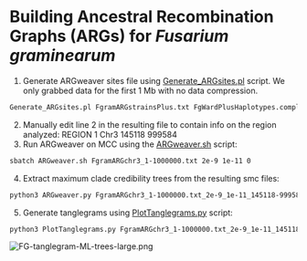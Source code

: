 # Building Ancestral Recombination Graphs (ARGs) for _Fusarium graminearum_
1. Generate ARGweaver sites file using [Generate_ARGsites.pl](/scripts/Generate_ARG.pl) script. We only grabbed data for the first 1 Mb with no data compression.
```bash
Generate_ARGsites.pl FgramARGstrainsPlus.txt FgWardPlusHaplotypes.complete.txt 3 | awk '$1 ~ /NAMES/ || $1 < 1000000' > FgramARGchr3_1-1000000.txt
```
2. Manually edit line 2 in the resulting file to contain info on the region analyzed: REGION 1 Chr3 145118 999584
3. Run ARGweaver on MCC using the [ARGweaver.sh](/scripts/ARGweaver.sh) script:
```bash
sbatch ARGweaver.sh FgramARGchr3_1-1000000.txt 2e-9 1e-11 0
```
4. Extract maximum clade credibility trees from the resulting smc files:
```bash
python3 ARGweaver.py FgramARGchr3_1-1000000.txt_2e-9_1e-11_145118-999584
```
5. Generate tanglegrams using [PlotTanglegrams.py](/scripts/PlotTanglegrams.py) script:
```bash
python3 PlotTanglegrams.py FgramARGchr3_1-1000000.txt_2e-9_1e-11_145118-999584
```

![FG-tanglegram-ML-trees-large.png](/data/FG-tanglegram-ML-trees-large.png)
